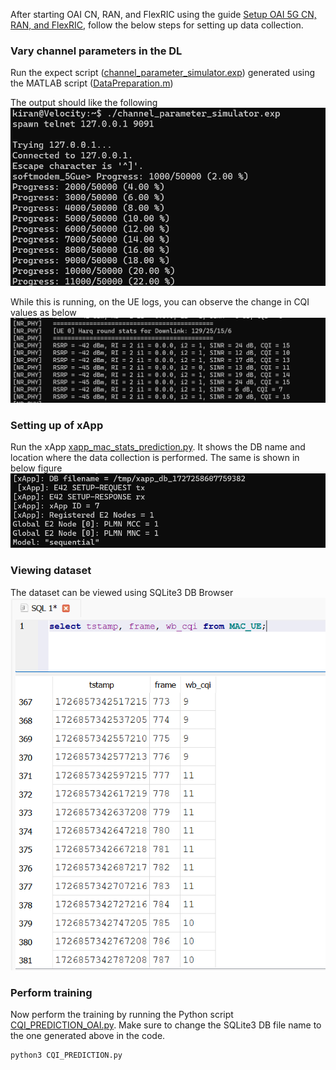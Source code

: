 After starting OAI CN, RAN, and FlexRIC using the guide [Setup OAI 5G CN, RAN, and FlexRIC](https://github.com/mprsk/CQI-Prediction/blob/main/docs/OAI%20Setup.md), follow the below steps for setting up data collection.

### Vary channel parameters in the DL
Run the expect script ([channel_parameter_simulator.exp](https://github.com/mprsk/CQI-Prediction/blob/main/channel_parameter_simulator.exp)) generated using the MATLAB script ([DataPreparation.m](https://github.com/mprsk/CQI-Prediction/blob/main/DataPreparation.m))

The output should like the following
![Channel simulator](https://github.com/mprsk/CQI-Prediction/blob/main/docs/img/ChannelSimulator.png)

While this is running, on the UE logs, you can observe the change in CQI values as below
![UE logs with cannel simulator](https://github.com/mprsk/CQI-Prediction/blob/main/docs/img/UE%20CQI%20Logs.png)

### Setting up of xApp
Run the xApp [xapp_mac_stats_prediction.py](https://github.com/mprsk/CQI-Prediction/blob/main/xapp_mac_stats_prediction.py). It shows the DB name and location where the data collection is performed. The same is shown in below figure
![xApp data collection](https://github.com/mprsk/CQI-Prediction/blob/main/docs/img/xApp%20DB%20location.png)

### Viewing dataset
The dataset can be viewed using SQLite3 DB Browser
![Sample training dataset](https://github.com/mprsk/CQI-Prediction/blob/main/docs/img/data.png)

### Perform training
Now perform the training by running the Python script [CQI_PREDICTION_OAI.py](https://github.com/mprsk/CQI-Prediction/blob/main/CQI_PREDICTION_OAI.py). Make sure to change the SQLite3 DB file name to the one generated above in the code.

```
python3 CQI_PREDICTION.py
```



